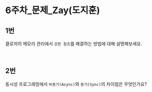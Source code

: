 6주차_문제_Zay(도지훈)
===
1번
---
클로저의 메모리 관리에서 `강한 참조`를 해결하는 방법에 대해 설명해보세요.

<br>

2번
---
동시성 프로그래밍에서 `비동기(Async)`와 `동기(Sync)`의 차이점은 무엇인가요?
<br>

<br><br>
